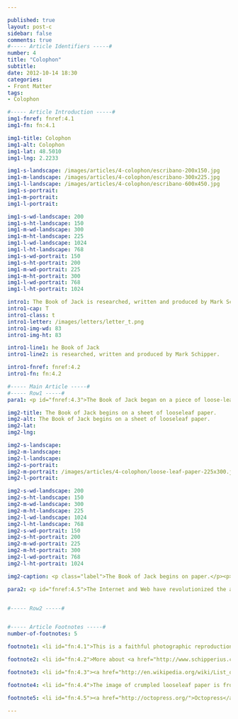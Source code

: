 ```yaml
---

published: true
layout: post-c
sidebar: false
comments: true
#----- Article Identifiers -----#
number: 4
title: "Colophon"
subtitle: 
date: 2012-10-14 18:30
categories:
- Front Matter
tags:
- Colophon

#----- Article Introduction -----#
img1-fnref: fnref:4.1
img1-fn: fn:4.1

img1-title: Colophon
img1-alt: Colophon
img1-lat: 48.5010
img1-lng: 2.2233

img1-s-landscape: /images/articles/4-colophon/escribano-200x150.jpg
img1-m-landscape: /images/articles/4-colophon/escribano-300x225.jpg
img1-l-landscape: /images/articles/4-colophon/escribano-600x450.jpg
img1-s-portrait:
img1-m-portrait:	
img1-l-portrait:

img1-s-wd-landscape: 200
img1-s-ht-landscape: 150
img1-m-wd-landscape: 300
img1-m-ht-landscape: 225
img1-l-wd-landscape: 1024
img1-l-ht-landscape: 768
img1-s-wd-portrait: 150
img1-s-ht-portrait: 200
img1-m-wd-portrait: 225
img1-m-ht-portrait: 300
img1-l-wd-portrait: 768
img1-l-ht-portrait: 1024

intro1: The Book of Jack is researched, written and produced by Mark Schipper.
intro1-cap: T
intro1-class: t
intro1-letter: /images/letters/letter_t.png
intro1-img-wd: 83
intro1-img-ht: 83

intro1-line1: he Book of Jack
intro1-line2: is researched, written and produced by Mark Schipper.

intro1-fnref: fnref:4.2
intro1-fn: fn:4.2

#----- Main Article -----#
#----- Row1 -----#
para1: <p id="fnref:4.3">The Book of Jack began on a piece of loose-leaf paper and was initially conceived to be a ‘Coffee Table’ book, filled with imagery and supporting text.</p><p>The initial research consisted of Internet searches at a time when the Web was still in its infancy. Connection was through a 56K modem, with speeds no faster than 56kbits/sec, web pages were static HTML tables and there were only about 10,000 websites worldwide! <sup class="footnote"><a href="#fn:4.3" rel="tooltip">3</a></sup></p>

img2-title: The Book of Jack begins on a sheet of looseleaf paper.
img2-alt: The Book of Jack begins on a sheet of looseleaf paper.
img2-lat:
img2-lng:

img2-s-landscape:
img2-m-landscape: 
img2-l-landscape:
img2-s-portrait:
img2-m-portrait: /images/articles/4-colophon/loose-leaf-paper-225x300.jpg
img2-l-portrait:

img2-s-wd-landscape: 200
img2-s-ht-landscape: 150
img2-m-wd-landscape: 300
img2-m-ht-landscape: 225
img2-l-wd-landscape: 1024
img2-l-ht-landscape: 768
img2-s-wd-portrait: 150
img2-s-ht-portrait: 200
img2-m-wd-portrait: 225
img2-m-ht-portrait: 300
img2-l-wd-portrait: 768
img2-l-ht-portrait: 1024

img2-caption: <p class="label">The Book of Jack begins on paper.</p><p><abbr class="type" title="The Book of Jack begins on paper.">Illustration</abbr> by <cite>Mark Schipper.<sup id="fnref:4.4" class="footnote"><a href="#fn:4.4">4</a></sup></cite></p>

para2: <p id="fnref:4.5">The Internet and Web have revolutionized the accessibility of information and how information is shared.</p><p>The Book of Jack website could not be possible without the generosity of a large number of people.</p><p>Today, bookofjack.org is powered by Octopress and hosted by Heroku.<sup class="footnote"><a href="#fn:4.5" rel="tooltip">5</a></sup></p><p>Octopress out-of-the-box has a lot of functionality so I didn't have to build everything from scratch, but I did add a few customizations.</p><p>I am using Balazs Kutil's <a href="https://github.com/bkutil/bootstrap-theme">Twitter Bootstrap </a>theme for layout and styling.</p>I added Dan Watson's <a href="http://www.dotnetguy.co.uk/post/2012/06/25/octopress-category-list-plugin/">Category List</a> plugin to create my 'Table of Contents', and then duplicated this feature for my 'Related Articles'.</p><p>Wong Liang Zan's <a href="https://github.com/octopress-themes/popular-posts">Popular Posts</a> plugin is used to generate the 'Popular Articles'.</p><p>


#----- Row2 -----#


#----- Article Footnotes -----#
number-of-footnotes: 5

footnote1: <li id="fn:4.1">This is a faithful photographic reproduction of an original two-dimensional work of art. Both the work of art and the photograph are in the <a href="http://en.wikipedia.org/wiki/Wikipedia:Public_domain" title="Public Domain">public domain</a>. The image is of a self-portrait of <a href="http://en.wikipedia.org/wiki/Jean_Mi%C3%A9lot" title="Jean Miélot">Jean Miélot</a> writing his compilation of the Miracles of Our Lady. The current location of this work of art is the <a href="http://www.bnf.fr/en/tools/lsp.site_map.html?ancre=english.htm" title="Bibliothèque Nationale de France">Bibliothèque Nationale de France</a>. <a href="#fnref:4.1">&#8617;</a></li>

footnote2: <li id="fn:4.2">More about <a href="http://www.schipperius.com/" title="schipperius">schipperius</a>. <a href="#fnref:4.2">&#8617;</a></li>

footnote3: <li id="fn:4.3"><a href="http://en.wikipedia.org/wiki/List_of_websites_founded_before_1995" title="Websites Before 1995">Websites Before 1995</a>. <a href="#fnref:4.3">&#8617;</a></li>

footnote4: <li id="fn:4.4">The image of crumpled looseleaf paper is from <a href="http://fav.me/d1r050o">Tyler White</a>. The text is a reproduction of the original scribbled notes that illustrate the beginnings of the Book of Jack. <a href="#fnref:4.4">&#8617;</a></li>

footnote5: <li id="fn:4.5"><a href="http://octopress.org/">Octopress</a> is a blogging framework designed by Brandon Mathis. <a href= "http://www.heroku.com/">Heroku</a> is a cloud platform as a service (PaaS). <a href="#fnref:4.5">&#8617;</a></li>

---
```

